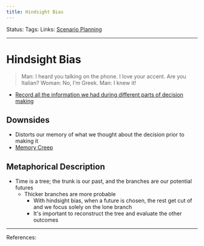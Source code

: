 ```yaml
---
title: Hindsight Bias
---
```

Status:
Tags:
Links: [Scenario Planning](out/scenario-planning.md)
___
# Hindsight Bias
>Man: I heard you talking on the phone. I love your accent. Are you Italian?
Woman: No, I’m Greek.
Man: I knew it!

- [Record all the information we had during different parts of decision making](out/record-all-the-information-we-had-during-different-parts-of-decision-making.md)
## Downsides
- Distorts our memory of what we thought about the decision prior to making it
- [Memory Creep](out/memory-creep.md)
## Metaphorical Description
- Time is a tree; the trunk is our past, and the branches are our potential futures
	- Thicker branches are more probable
		- With hindsight bias, when a future is chosen, the rest get cut of and we focus solely on the lone branch
		- It's important to reconstruct the tree and evaluate the other outcomes
___
References:
